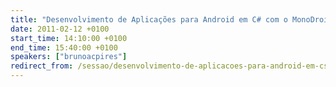 ```yaml
---
title: "Desenvolvimento de Aplicações para Android em C# com o MonoDroid"
date: 2011-02-12 +0100
start_time: 14:10:00 +0100
end_time: 15:40:00 +0100
speakers: ["brunoacpires"]
redirect_from: /sessao/desenvolvimento-de-aplicacoes-para-android-em-csharp-com-o-monodroid/
---
```

